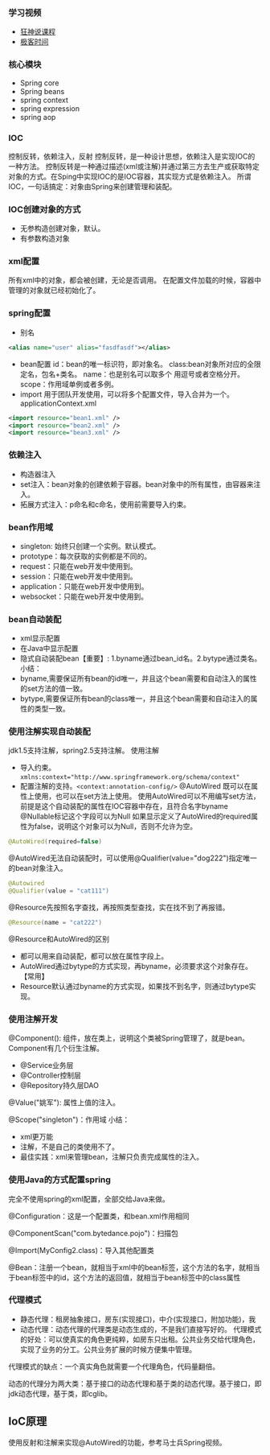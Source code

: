 

### 学习视频

- [狂神说课程](https://www.bilibili.com/video/BV12J411M7Sj)
- [极客时间](https://www.bilibili.com/video/BV12h411R7JZ?p=19)

### 核心模块

- Spring core
- Spring beans
- spring context
- spring expression
- spring aop

### IOC

控制反转，依赖注入，反射
控制反转，是一种设计思想，依赖注入是实现IOC的一种方法。
控制反转是一种通过描述(xml或注解)并通过第三方去生产或获取特定对象的方式。在Sping中实现IOC的是IOC容器，其实现方式是依赖注入。
所谓IOC，一句话搞定：对象由Spring来创建管理和装配。
### IOC创建对象的方式
- 无参构造创建对象，默认。
- 有参数构造对象

### xml配置
所有xml中的对象，都会被创建，无论是否调用。
在配置文件加载的时候，容器中管理的对象就已经初始化了。
### spring配置
- 别名
```xml
<alias name="user" alias="fasdfasdf"></alias>
```
- bean配置
id：bean的唯一标识符，即对象名。 class:bean对象所对应的全限定名，包名+类名。 name：也是别名可以取多个 用逗号或者空格分开。 scope：作用域单例或者多例。
- import
用于团队开发使用，可以将多个配置文件，导入合并为一个。
applicationContext.xml
```xml
<import resource="bean1.xml" />
<import resource="bean2.xml" />
<import resource="bean3.xml" />
```
### 依赖注入
- 构造器注入
- set注入：bean对象的创建依赖于容器。bean对象中的所有属性，由容器来注入。
- 拓展方式注入：p命名和c命名，使用前需要导入约束。
### bean作用域
- singleton: 始终只创建一个实例。默认模式。
- prototype：每次获取的实例都是不同的。
- request：只能在web开发中使用到。
- session：只能在web开发中使用到。
- application：只能在web开发中使用到。
- websocket：只能在web开发中使用到。
### bean自动装配
- xml显示配置 
- 在Java中显示配置
- 隐式自动装配bean【重要】: 1.byname通过bean_id名。2.bytype通过类名。
小结：
- byname,需要保证所有bean的id唯一，并且这个bean需要和自动注入的属性的set方法的值一致。
- bytype,需要保证所有bean的class唯一，并且这个bean需要和自动注入的属性的类型一致。
### 使用注解实现自动装配
jdk1.5支持注解，spring2.5支持注解。
使用注解
- 导入约束。`xmlns:context="http://www.springframework.org/schema/context"`
- 配置注解的支持。`<context:annotation-config/>`
@AutoWired
既可以在属性上使用，也可以在set方法上使用。
使用AutoWired可以不用编写set方法，前提是这个自动装配的属性在IOC容器中存在，且符合名字byname
@Nullable标记这个字段可以为Null
如果显示定义了AutoWired的required属性为false，说明这个对象可以为Null，否则不允许为空。
```java
@AutoWired(required=false)
```
@AutoWired无法自动装配时，可以使用@Qualifier(value="dog222")指定唯一的bean对象注入。
```java
@Autowired
@Qualifier(value = "cat111")
```
@Resource先按照名字查找，再按照类型查找，实在找不到了再报错。
```java
@Resource(name = "cat222")
```
@Resource和AutoWired的区别
- 都可以用来自动装配，都可以放在属性字段上。
- AutoWired通过bytype的方式实现，再byname，必须要求这个对象存在。【常用】
- Resource默认通过byname的方式实现，如果找不到名字，则通过bytype实现。
### 使用注解开发
@Component(): 组件，放在类上，说明这个类被Spring管理了，就是bean。Component有几个衍生注解。
- @Service业务层
- @Controller控制层
- @Repository持久层DAO

@Value("姚军"): 属性上值的注入。

@Scope("singleton")：作用域
小结：
- xml更万能
- 注解，不是自己的类使用不了。
- 最佳实践：xml来管理bean，注解只负责完成属性的注入。
### 使用Java的方式配置spring
完全不使用spring的xml配置，全部交给Java来做。

@Configuration：这是一个配置类，和bean.xml作用相同

@ComponentScan("com.bytedance.pojo")：扫描包

@Import(MyConfig2.class)：导入其他配置类

@Bean：注册一个bean，就相当于xml中的bean标签，这个方法的名字，就相当于bean标签中的id，这个方法的返回值，就相当于bean标签中的class属性
### 代理模式
- 静态代理：租房抽象接口，房东(实现接口)，中介(实现接口，附加功能)，我
- 动态代理：动态代理的代理类是动态生成的，不是我们直接写好的。
代理模式的好处：可以使真实的角色更纯粹，如房东只出租。公共业务交给代理角色，实现了业务的分工。公共业务扩展的时候方便集中管理。

代理模式的缺点：一个真实角色就需要一个代理角色，代码量翻倍。

动态的代理分为两大类：基于接口的动态代理和基于类的动态代理。基于接口，即jdk动态代理，基于类，即cglib。
## IoC原理
使用反射和注解来实现@AutoWired的功能，参考马士兵Spring视频。